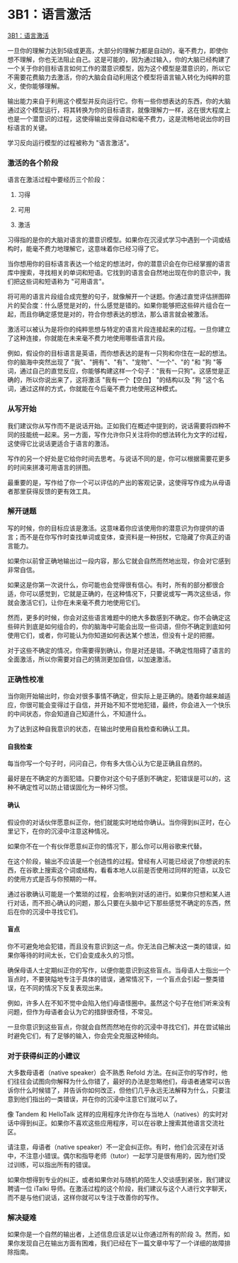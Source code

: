 # 3B1：语言激活

[3B1：语言激活](https://refold.la/roadmap/stage-3/b/language-activation)

一旦你的理解力达到5级或更高，大部分的理解力都是自动的，毫不费力，即使你想不理解，你也无法阻止自己。这是可能的，因为通过输入，你的大脑已经构建了一个关于你的目标语言如何工作的潜意识模型，因为这个模型是潜意识的，所以它不需要花费脑力去激活，你的大脑会自动利用这个模型将语言输入转化为纯粹的意义，使你能够理解。

输出能力来自于利用这个模型并反向运行它。你有一些你想表达的东西，你的大脑通过这个模型运行，将其转换为你的目标语言，就像理解力一样，这在很大程度上也是一个潜意识的过程，这使得输出变得自动和毫不费力，这是流畅地说出你的目标语言的关键。

学习反向运行模型的过程被称为 "语言激活"。

### 激活的各个阶段

语言在激活过程中要经历三个阶段：

1. 习得

2. 可用

3. 激活

习得指的是你的大脑对语言的潜意识模型。如果你在沉浸式学习中遇到一个词或结构时，能毫不费力地理解它，这意味着你已经习得了它。

当你想用你的目标语言表达一个给定的想法时，你的潜意识会在你已经掌握的语言库中搜索，寻找相关的单词和短语。它找到的语言会自然地出现在你的意识中，我们把这些词和短语称为 "可用语言"。

将可用的语言片段组合成完整的句子，就像解开一个谜题。你通过直觉评估拼图碎片的契合度：什么感觉是对的，什么感觉是错的。如果你能够把这些碎片组合在一起，而且你确定感觉是对的，符合你想表达的想法，那么语言就会被激活。

激活可以被认为是将你的纯粹思想与特定的语言片段连接起来的过程。一旦你建立了这种连接，你就能在未来毫不费力地使用哪些语言片段。

例如，假设你的目标语言是英语，而你想表达的是有一只狗和你住在一起的想法。你的脑海中突然出现了 "我"、"拥有"、"有"、"宠物"、"一个"、"的 "和 "狗 "等词，通过自己的直觉反应，你能够构建这样一个句子："我有一只狗"。这感觉是正确的，所以你说出来了，这将激活 "我有一个【空白】 "的结构以及 "狗 "这个名词，通过这样的方式，你就能在今后毫不费力地使用这种模式。

### 从写开始

我们建议你从写作而不是说话开始。正如我们在概述中提到的，说话需要将四种不同的技能统一起来。另一方面，写作允许你只关注将你的想法转化为文字的过程，这使得它比说话更适合于语言的激活。

写作的另一个好处是它给你时间去思考。与说话不同的是，你可以根据需要花更多的时间来拼凑可用语言的拼图。

最重要的是，写作给了你一个可以评估的产出的客观记录，这使得写作成为从母语者那里获得反馈的更有效工具。

### 解开谜题

写的时候，你的目标应该是激活。这意味着你应该使用你的潜意识为你提供的语言；而不是在你写作时查找单词或变体，查资料是一种拐杖，它隐藏了你真正的语言能力。

如果你以前曾正确地输出过一段内容，那么它就会自然而然地出现，你会对它感到非常自信。

如果这是你第一次说什么，你可能也会觉得很有信心。有时，所有的部分都很合适，你可以感觉到，它就是正确的，在这种情况下，只要说或写一两次这些话，你就会激活它们，让你在未来毫不费力地使用它们。

然而，更多的时候，你会对这些语言难题中的绝大多数感到不确定。你不会确定这些碎片到底是如何组合的，你的脑海中可能会出现一些词语，但你不确定到底如何使用它们，或者，你可能认为你知道如何表达某个想法，但没有十足的把握。

对于这些不确定的情况，你需要得到确认，你是对还是错。不确定性阻碍了语言的全面激活，所以你需要对自己的猜测更加自信，以加速激活。

### 正确性校准

当你刚开始输出时，你会对很多事情不确定，但实际上是正确的。随着你越来越适应，你很可能会变得过于自信，并开始不知不觉地犯错，最终，你会进入一个快乐的中间状态，你会知道自己知道什么，不知道什么。

为了达到这种自我意识的状态，在输出时使用自我检查和确认工具。

#### 自我检查

每当你写一个句子时，问问自己，你有多大信心认为它是正确且自然的。

最好是在不确定的方面犯错。只要你对这个句子感到不确定，犯错误是可以的，这种不确定性可以防止错误固化为一种坏习惯。

#### 确认

假设你的对话伙伴愿意纠正你，他们就能实时地给你确认。当你得到纠正时，在心里记下，在你的沉浸中注意这种情况。

如果你不在一个有伙伴愿意纠正你的情况下，那么你可以用谷歌来代替。

在这个阶段，输出不应该是一个创造性的过程。曾经有人可能已经说了你想说的东西，在谷歌上搜索这个词或结构，看看本地人以前是否使用过同样的短语，以及它的使用方式是否与你预期的一样。

通过谷歌确认可能是一个繁琐的过程，会影响到对话的进行。如果你只想和某人进行对话，而不担心确认的问题，那么只要在头脑中记下那些感觉不确定的东西，然后在你的沉浸中寻找它们。

#### 盲点

你不可避免地会犯错，而且没有意识到这一点。你无法自己解决这一类的错误，如果你等待的时间太长，它们会变成永久的习惯。

确保母语人士定期纠正你的写作，以便你能意识到这些盲点。当母语人士指出一个盲点时，不要狭隘地专注于具体的错误，通常情况下，一个盲点会引起一整类错误，在不同的情况下反复表现出来。

例如，许多人在不知不觉中会陷入他们母语怪圈中。虽然这个句子在他们听来没有问题，但作为母语者会认为它的措辞很奇怪，不常见。

一旦你意识到这些盲点，你就会自然而然地在你的沉浸中寻找它们，并在尝试输出时避免它们，有了足够的输入，你会完全克服这种倾向。

### 对于获得纠正的小建议

大多数母语者（native speaker）会不熟悉 Refold 方法。在纠正你的写作时，他们往往会试图向你解释为什么你错了，最好的办法是忽略他们，母语者通常可以告诉你什么时候错了，并告诉你如何改正，但他们几乎永远无法解释为什么，只要注意到他们指出的一类错误，并在你的沉浸中注意它们就可以了。

像 Tandem 和 HelloTalk 这样的应用程序允许你在与当地人（natives）的实时对话中得到纠正。如果你不喜欢这些应用程序，可以在谷歌上搜索其他语言交流社区。

请注意，母语者（native speaker）不一定会纠正你。有时，他们会沉浸在对话中，不注意小错误。偶尔和指导老师（tutor）一起学习是很有用的，因为他们受过训练，可以指出所有的错误。

如果你想得到专业的纠正，或者如果你对与随机的陌生人交谈感到紧张，我们建议聘请一位 iTalki 导师。在激活过程的这个阶段，我们建议与这个人进行文字聊天，而不是与他们说话，这样你就可以专注于改善你的写作。

### 解决疑难

如果你是一个自然的输出者，上述信息应该足以让你通过所有的阶段 3。然而，如果你发现自己在输出方面有困难，我们已经在下一篇文章中写了一个详细的故障排除指南。